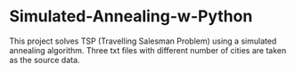 # Simulated-Annealing-w-Python
This project solves TSP (Travelling Salesman Problem) using a simulated annealing algorithm.
Three txt files with different number of cities are taken as the source data.
